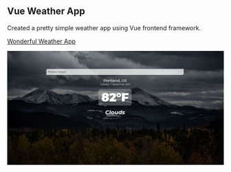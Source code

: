 ## Vue Weather App

Created a pretty simple weather app using Vue frontend framework.

<a href='https://wonderful-weather-app.netlify.app' target='_blank'>Wonderful Weather App</a>

<img src='./src/assets/capture.jpg' />
